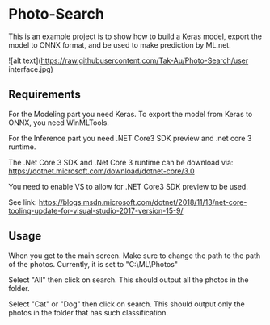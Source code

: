 # Photo-Search
This is an example project is to show how to build a Keras model, export the model to ONNX format, and be used to make prediction by ML.net.

![alt text](https://raw.githubusercontent.com/Tak-Au/Photo-Search/user interface.jpg)

## Requirements
For the Modeling part you need Keras.  To export the model from Keras to ONNX, you need WinMLTools.

For the Inference part you need .NET Core3 SDK preview and .net core 3 runtime.  

The .Net Core 3 SDK and .Net Core 3 runtime can be download via: https://dotnet.microsoft.com/download/dotnet-core/3.0

You need to enable VS to allow for .NET Core3 SDK preview to be used.  

See link: https://blogs.msdn.microsoft.com/dotnet/2018/11/13/net-core-tooling-update-for-visual-studio-2017-version-15-9/

## Usage
When you get to the main screen.  Make sure to change the path to the path of the photos.  Currently, it is set to "C:\ML\Photos\"

Select "All" then click on search.  This should output all the photos in the folder.  

Select "Cat" or "Dog" then click on search.  This should output only the photos in the folder that has such classification.
